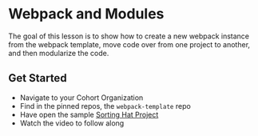 # Webpack and Modules

The goal of this lesson is to show how to create a new webpack instance from the webpack template, move code over from one project to another, and then modularize the code.

## Get Started
- Navigate to your Cohort Organization
- Find in the pinned repos, the `webpack-template` repo
- Have open the sample [Sorting Hat Project](https://github.com/drteresavasquez/sorting-hat)
- Watch the video to follow along
